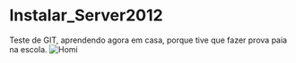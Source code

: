 # Instalar_Server2012
Teste de GIT, aprendendo agora em casa, porque tive que fazer prova paia na escola. 
![Homi](Musculoso.png)